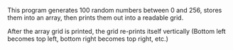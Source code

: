This program generates 100 random numbers between 0 and 256, stores them into an array, then prints them out into a readable grid.

After the array grid is printed, the grid re-prints itself vertically (Bottom left becomes top left, bottom right becomes top right, etc.)
